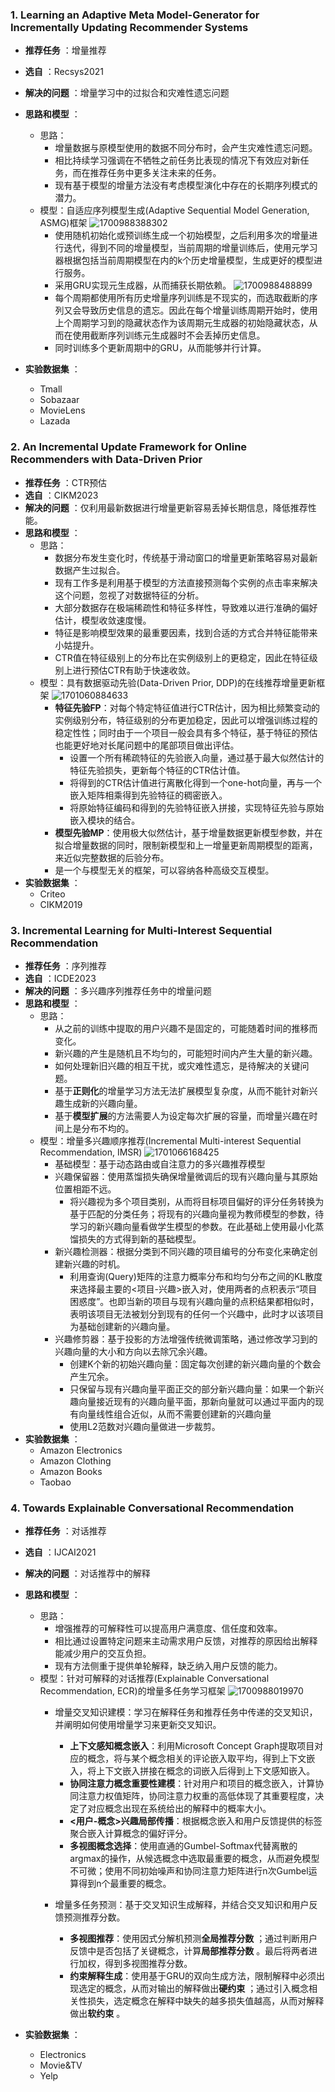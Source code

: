 ### 1. Learning an Adaptive Meta Model-Generator for Incrementally Updating Recommender Systems

* **推荐任务** ：增量推荐
* **选自** ：Recsys2021
* **解决的问题** ：增量学习中的过拟合和灾难性遗忘问题
* **思路和模型** ：

  - 思路：
    - 增量数据与原模型使用的数据不同分布时，会产生灾难性遗忘问题。
    - 相比持续学习强调在不牺牲之前任务比表现的情况下有效应对新任务，而在推荐任务中更多关注未来的任务。
    - 现有基于模型的增量方法没有考虑模型演化中存在的长期序列模式的潜力。
  - 模型：自适应序列模型生成(Adaptive Sequential Model Generation, ASMG)框架
    ![1700988388302](image/summary_week13/1700988388302.png)
    - 使用随机初始化或预训练生成一个初始模型，之后利用多次的增量进行迭代，得到不同的增量模型，当前周期的增量训练后，使用元学习器根据包括当前周期模型在内的k个历史增量模型，生成更好的模型进行服务。
    - 采用GRU实现元生成器，从而捕获长期依赖。
      ![1700988488899](image/summary_week13/1700988488899.png)
    - 每个周期都使用所有历史增量序列训练是不现实的，而选取截断的序列又会导致历史信息的遗忘。因此在每个增量训练周期开始时，使用上个周期学习到的隐藏状态作为该周期元生成器的初始隐藏状态，从而在使用截断序列训练元生成器时不会丢掉历史信息。
    - 同时训练多个更新周期中的GRU，从而能够并行计算。
* **实验数据集** ：

  * Tmall
  * Sobazaar
  * MovieLens
  * Lazada

### 2. An Incremental Update Framework for Online Recommenders with Data-Driven Prior

* **推荐任务** ：CTR预估
* **选自** ：CIKM2023
* **解决的问题** ：仅利用最新数据进行增量更新容易丢掉长期信息，降低推荐性能。
* **思路和模型** ：
  * 思路：
    * 数据分布发生变化时，传统基于滑动窗口的增量更新策略容易对最新数据产生过拟合。
    * 现有工作多是利用基于模型的方法直接预测每个实例的点击率来解决这个问题，忽视了对数据特征的分析。
    * 大部分数据存在极端稀疏性和特征多样性，导致难以进行准确的偏好估计，模型收敛速度慢。
    * 特征是影响模型效果的最重要因素，找到合适的方式合并特征能带来小姑提升。
    * CTR值在特征级别上的分布比在实例级别上的更稳定，因此在特征级别上进行预估CTR有助于快速收敛。
  * 模型：具有数据驱动先验(Data-Driven Prior, DDP)的在线推荐增量更新框架
    ![1701060884633](image/summary_week13/1701060884633.png)
    * **特征先验FP**：对每个特定特征值进行CTR估计，因为相比频繁变动的实例级别分布，特征级别的分布更加稳定，因此可以增强训练过程的稳定性性；同时由于一个项目一般会具有多个特征，基于特征的预估也能更好地对长尾问题中的尾部项目做出评估。
      * 设置一个所有稀疏特征的先验嵌入向量，通过基于最大似然估计的特征先验损失，更新每个特征的CTR估计值。
      * 将得到的CTR估计值进行离散化得到一个one-hot向量，再与一个嵌入矩阵相乘得到先验特征的稠密嵌入。
      * 将原始特征编码和得到的先验特征嵌入拼接，实现特征先验与原始嵌入模块的结合。
    * **模型先验MP**：使用极大似然估计，基于增量数据更新模型参数，并在拟合增量数据的同时，限制新模型和上一增量更新周期模型的距离，来近似完整数据的后验分布。
    * 是一个与模型无关的框架，可以容纳各种高级交互模型。
* **实验数据集** ：
  * Criteo
  * CIKM2019

### 3. Incremental Learning for Multi-Interest Sequential Recommendation

* **推荐任务** ：序列推荐
* **选自** ：ICDE2023
* **解决的问题** ：多兴趣序列推荐任务中的增量问题
* **思路和模型** ：
  * 思路：
    * 从之前的训练中提取的用户兴趣不是固定的，可能随着时间的推移而变化。
    * 新兴趣的产生是随机且不均匀的，可能短时间内产生大量的新兴趣。
    * 如何处理新旧兴趣的相互干扰，或灾难性遗忘，是待解决的关键问题。
    * 基于**正则化**的增量学习方法无法扩展模型复杂度，从而不能针对新兴趣生成新的兴趣向量。
    * 基于**模型扩展**的方法需要人为设定每次扩展的容量，而增量兴趣在时间上是分布不均的。
  * 模型：增量多兴趣顺序推荐(Incremental Multi-interest Sequential Recommendation, IMSR)
    ![1701066168425](image/summary_week13/1701066168425.png)
    * 基础模型：基于动态路由或自注意力的多兴趣推荐模型
    * 兴趣保留器：使用蒸馏损失确保增量微调后的现有兴趣向量与其原始位置相距不远。
      * 将兴趣视为多个项目类别，从而将目标项目偏好的评分任务转换为基于匹配的分类任务；将现有的兴趣向量视为教师模型的参数，待学习的新兴趣向量看做学生模型的参数。在此基础上使用最小化蒸馏损失的方式得到新的基础模型。
    * 新兴趣检测器：根据分类到不同兴趣的项目编号的分布变化来确定创建新兴趣的时机。
      * 利用查询(Query)矩阵的注意力概率分布和均匀分布之间的KL散度来选择最主要的<项目-兴趣>嵌入对，使用两者的点积表示“项目困惑度”。也即当新的项目与现有兴趣向量的点积结果都相似时，表明该项目无法被划分到现有的任何一个兴趣中，此时才以该项目为基础创建新的兴趣向量。
    * 兴趣修剪器：基于投影的方法增强传统微调策略，通过修改学习到的兴趣向量的大小和方向以去除冗余兴趣。
      * 创建K个新的初始兴趣向量：固定每次创建的新兴趣向量的个数会产生冗余。
      * 只保留与现有兴趣向量平面正交的部分新兴趣向量：如果一个新兴趣向量接近现有的兴趣向量平面，那新向量就可以通过平面内的现有向量线性组合近似，从而不需要创建新的兴趣向量
      * 使用L2范数对兴趣向量做进一步裁剪。
* **实验数据集** ：
  * Amazon Electronics
  * Amazon Clothing
  * Amazon Books
  * Taobao

### 4. Towards Explainable Conversational Recommendation

* **推荐任务** ：对话推荐
* **选自** ：IJCAI2021
* **解决的问题** ：对话推荐中的解释
* **思路和模型** ：

  * 思路：
    * 增强推荐的可解释性可以提高用户满意度、信任度和效率。
    * 相比通过设置特定问题来主动需求用户反馈，对推荐的原因给出解释能减少用户的交互负担。
    * 现有方法侧重于提供单轮解释，缺乏纳入用户反馈的能力。
  * 模型：针对可解释的对话推荐(Explainable Conversational Recommendation, ECR)的增量多任务学习框架
    ![1700988019970](image/summary_week13/1700988019970.png)
    * 增量交叉知识建模：学习在解释任务和推荐任务中传递的交叉知识，并阐明如何使用增量学习来更新交叉知识。

      * **上下文感知概念嵌入**：利用Microsoft Concept Graph提取项目对应的概念，将与某个概念相关的评论嵌入取平均，得到上下文嵌入，将上下文嵌入拼接在概念的词嵌入后得到上下文感知嵌入。
      * **协同注意力概念重要性建模**：针对用户和项目的概念嵌入，计算协同注意力权值矩阵，协同注意力权重的高低体现了其重要程度，决定了对应概念出现在系统给出的解释中的概率大小。
      * **<用户-概念>兴趣局部传播**：根据概念嵌入和用户反馈提供的标签聚合嵌入计算概念的偏好评分。
      * **多视图概念选择**：使用直通的Gumbel-Softmax代替离散的argmax的操作，从候选概念中选取最重要的概念，从而避免模型不可微；使用不同初始噪声和协同注意力矩阵进行n次Gumbel运算得到n个最重要的概念。
    * 增量多任务预测：基于交叉知识生成解释，并结合交叉知识和用户反馈预测推荐分数。

      * **多视图推荐**：使用因式分解机预测**全局推荐分数** ；通过判断用户反馈中是否包括了关键概念，计算**局部推荐分数** 。最后将两者进行加权，得到多视图推荐分数。
      * **约束解释生成**：使用基于GRU的双向生成方法，限制解释中必须出现选定的概念，从而对输出的解释做出**硬约束** ；通过引入概念相关性损失，选定概念在解释中缺失的越多损失值越高，从而对解释做出**软约束** 。
* **实验数据集** ：

  * Electronics
  * Movie&TV
  * Yelp
